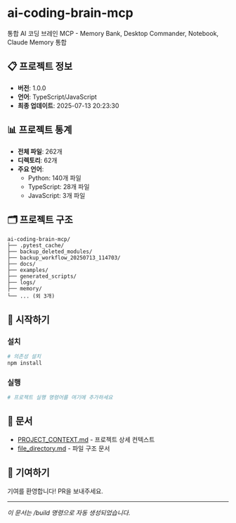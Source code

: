 # ai-coding-brain-mcp

통합 AI 코딩 브레인 MCP - Memory Bank, Desktop Commander, Notebook, Claude Memory 통합

## 📋 프로젝트 정보

- **버전**: 1.0.0
- **언어**: TypeScript/JavaScript
- **최종 업데이트**: 2025-07-13 20:23:30

## 📊 프로젝트 통계

- **전체 파일**: 262개
- **디렉토리**: 62개
- **주요 언어**:
  - Python: 140개 파일
  - TypeScript: 28개 파일
  - JavaScript: 3개 파일

## 🗂️ 프로젝트 구조

```
ai-coding-brain-mcp/
├── .pytest_cache/
├── backup_deleted_modules/
├── backup_workflow_20250713_114703/
├── docs/
├── examples/
├── generated_scripts/
├── logs/
├── memory/
└── ... (외 3개)
```

## 🚀 시작하기

### 설치

```bash
# 의존성 설치
npm install
```

### 실행

```bash
# 프로젝트 실행 명령어를 여기에 추가하세요
```

## 📖 문서

- [PROJECT_CONTEXT.md](./PROJECT_CONTEXT.md) - 프로젝트 상세 컨텍스트
- [file_directory.md](./file_directory.md) - 파일 구조 문서

## 🤝 기여하기

기여를 환영합니다! PR을 보내주세요.

---
*이 문서는 /build 명령으로 자동 생성되었습니다.*
